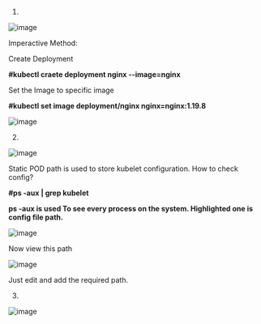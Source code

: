 1.
![image](https://github.com/Khushang49/90DaysofKubernetes/assets/95266353/3931edae-a7dc-48ce-abf1-2a3f85bd3785)

Imperactive Method:

Create Deployment

**#kubectl craete deployment nginx --image=nginx**

Set the Image to specific image

**#kubectl set image deployment/nginx nginx=nginx:1.19.8**

![image](https://github.com/Khushang49/90DaysofKubernetes/assets/95266353/06107a10-4674-4218-851c-45fd91047ab6)


2.
![image](https://github.com/Khushang49/90DaysofKubernetes/assets/95266353/a60a4b1f-68d7-485b-a29b-89d1dd26a4ae)

Static POD path is used to store kubelet configuration. How to check config?

**#ps -aux | grep kubelet**

**ps -aux is used To see every process on the system. Highlighted one is config file path.**

![image](https://github.com/Khushang49/90DaysofKubernetes/assets/95266353/790b546a-d4fd-456b-86f6-be8aa9c10d37)

Now view this path 

![image](https://github.com/Khushang49/90DaysofKubernetes/assets/95266353/35f9d390-bb25-4fa5-b425-991a2e91a45c)

Just edit and add the required path.

3.
![image](https://github.com/Khushang49/90DaysofKubernetes/assets/95266353/2bb88181-2f5a-4b3b-9cf4-5e76b47d3064)








